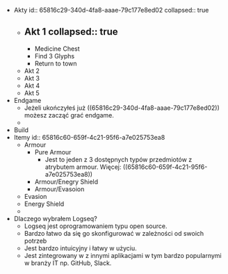 - Akty
  id:: 65816c29-340d-4fa8-aaae-79c177e8ed02
  collapsed:: true
	- Akt 1
	  collapsed:: true
		-
		- Medicine Chest
		- Find 3 Glyphs
		- Return to town
	- Akt 2
	- Akt 3
	- Akt 4
	- Akt 5
- Endgame
	- Jeżeli ukończyłeś już ((65816c29-340d-4fa8-aaae-79c177e8ed02)) możesz zacząć grać endgame.
	-
- Build
- Itemy
  id:: 65816c60-659f-4c21-95f6-a7e025753ea8
	- Armour
		- Pure Armour
			- Jest to jeden z 3 dostępnych typów przedmiotów z atrybutem armour. Więcej: ((65816c60-659f-4c21-95f6-a7e025753ea8))
		- Armour/Enegry Shield
		- Armour/Evasoion
	- Evasion
	- Energy Shield
	-
- Dlaczego wybrałem Logseq?
	- Logseq jest oprogramowaniem typu open source.
	- Bardzo łatwo da się go skonfigurować w zależności od swoich potrzeb
	- Jest bardzo intuicyjny i łatwy w użyciu.
	- Jest zintegrowany w z innymi aplikacjami w tym bardzo popularnymi w branży IT np. GitHub, Slack.